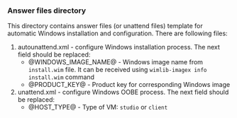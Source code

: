 ### Answer files directory

This directory contains answer files (or unattend files) template for automatic Windows installation and configuration.
There are following files:
   1. autounattend.xml - configure Windows installation process. The next field should be replaced:
      - @WINDOWS_IMAGE_NAME@ - Windows image name from `install.wim` file. It can be received using `wimlib-imagex info install.wim` command
      - @PRODUCT_KEY@ - Product key for corresponding Windows image
   2. unattend.xml - configure Windows OOBE process. The next field should be replaced:
      - @HOST_TYPE@ - Type of VM: `studio` or `client`